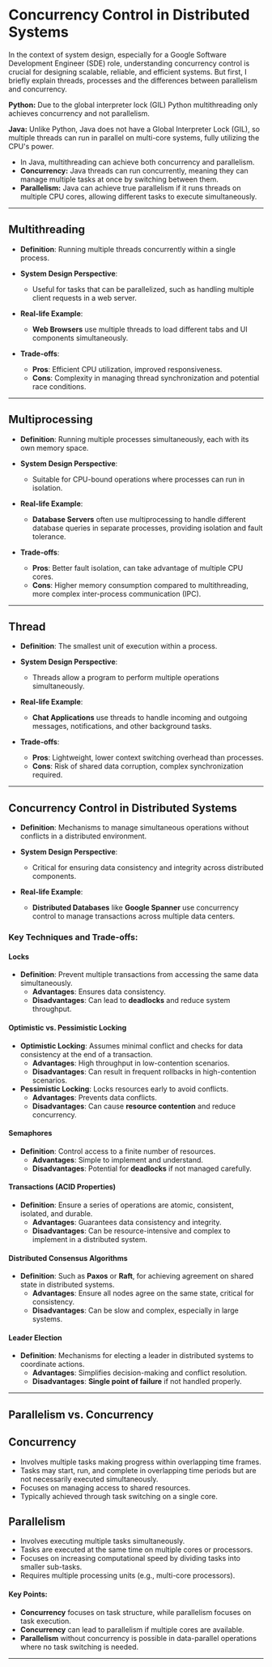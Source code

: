 # Concurrency Control in Distributed Systems

In the context of system design, especially for a Google Software Development Engineer (SDE) role, understanding concurrency control is crucial for designing scalable, reliable, and efficient systems.
But first, I briefly explain threads, processes and the differences between parallelism and concurrency. 

**Python:** Due to the global interpreter lock (GIL) Python multithreading only achieves concurrency and not parallelism.

**Java:** Unlike Python, Java does not have a Global Interpreter Lock (GIL), so multiple threads can run in parallel on multi-core systems, fully utilizing the CPU's power.
- In Java, multithreading can achieve both concurrency and parallelism.
- **Concurrency:** Java threads can run concurrently, meaning they can manage multiple tasks at once by switching between them.
- **Parallelism:** Java can achieve true parallelism if it runs threads on multiple CPU cores, allowing different tasks to execute simultaneously.

---

## Multithreading

- **Definition**: Running multiple threads concurrently within a single process.

- **System Design Perspective**:
  - Useful for tasks that can be parallelized, such as handling multiple client requests in a web server.

- **Real-life Example**: 
  - **Web Browsers** use multiple threads to load different tabs and UI components simultaneously.

- **Trade-offs**:
  - **Pros**: Efficient CPU utilization, improved responsiveness.
  - **Cons**: Complexity in managing thread synchronization and potential race conditions.

---

## Multiprocessing

- **Definition**: Running multiple processes simultaneously, each with its own memory space.

- **System Design Perspective**:
  - Suitable for CPU-bound operations where processes can run in isolation.

- **Real-life Example**:
  - **Database Servers** often use multiprocessing to handle different database queries in separate processes, providing isolation and fault tolerance.

- **Trade-offs**:
  - **Pros**: Better fault isolation, can take advantage of multiple CPU cores.
  - **Cons**: Higher memory consumption compared to multithreading, more complex inter-process communication (IPC).

---

## Thread

- **Definition**: The smallest unit of execution within a process.

- **System Design Perspective**:
  - Threads allow a program to perform multiple operations simultaneously.

- **Real-life Example**: 
  - **Chat Applications** use threads to handle incoming and outgoing messages, notifications, and other background tasks.

- **Trade-offs**:
  - **Pros**: Lightweight, lower context switching overhead than processes.
  - **Cons**: Risk of shared data corruption, complex synchronization required.

---

## Concurrency Control in Distributed Systems

- **Definition**: Mechanisms to manage simultaneous operations without conflicts in a distributed environment.

- **System Design Perspective**:
  - Critical for ensuring data consistency and integrity across distributed components.

- **Real-life Example**: 
  - **Distributed Databases** like **Google Spanner** use concurrency control to manage transactions across multiple data centers.

### Key Techniques and Trade-offs:

#### Locks
- **Definition**: Prevent multiple transactions from accessing the same data simultaneously.
  - **Advantages**: Ensures data consistency.
  - **Disadvantages**: Can lead to **deadlocks** and reduce system throughput.

#### Optimistic vs. Pessimistic Locking
- **Optimistic Locking**: Assumes minimal conflict and checks for data consistency at the end of a transaction.
  - **Advantages**: High throughput in low-contention scenarios.
  - **Disadvantages**: Can result in frequent rollbacks in high-contention scenarios.
- **Pessimistic Locking**: Locks resources early to avoid conflicts.
  - **Advantages**: Prevents data conflicts.
  - **Disadvantages**: Can cause **resource contention** and reduce concurrency.

#### Semaphores
- **Definition**: Control access to a finite number of resources.
  - **Advantages**: Simple to implement and understand.
  - **Disadvantages**: Potential for **deadlocks** if not managed carefully.

#### Transactions (ACID Properties)
- **Definition**: Ensure a series of operations are atomic, consistent, isolated, and durable.
  - **Advantages**: Guarantees data consistency and integrity.
  - **Disadvantages**: Can be resource-intensive and complex to implement in a distributed system.

#### Distributed Consensus Algorithms
- **Definition**: Such as **Paxos** or **Raft**, for achieving agreement on shared state in distributed systems.
  - **Advantages**: Ensure all nodes agree on the same state, critical for consistency.
  - **Disadvantages**: Can be slow and complex, especially in large systems.

#### Leader Election
- **Definition**: Mechanisms for electing a leader in distributed systems to coordinate actions.
  - **Advantages**: Simplifies decision-making and conflict resolution.
  - **Disadvantages**: **Single point of failure** if not handled properly.

---

## Parallelism vs. Concurrency

## Concurrency
- Involves multiple tasks making progress within overlapping time frames.
- Tasks may start, run, and complete in overlapping time periods but are not necessarily executed simultaneously.
- Focuses on managing access to shared resources.
- Typically achieved through task switching on a single core.

## Parallelism
- Involves executing multiple tasks simultaneously.
- Tasks are executed at the same time on multiple cores or processors.
- Focuses on increasing computational speed by dividing tasks into smaller sub-tasks.
- Requires multiple processing units (e.g., multi-core processors).

#### Key Points:
- **Concurrency** focuses on task structure, while parallelism focuses on task execution.
- **Concurrency** can lead to parallelism if multiple cores are available.
- **Parallelism** without concurrency is possible in data-parallel operations where no task switching is needed.

---